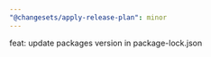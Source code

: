 ```yaml
---
"@changesets/apply-release-plan": minor
---
```


feat: update packages version in package-lock.json
